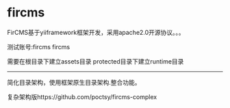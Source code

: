 fircms 
======

FirCMS基于yiiframework框架开发，采用apache2.0开源协议。。。

测试账号:fircms fircms

需要在根目录下建立assets目录
protected目录下建立runtime目录

---------------

简化目录架构，使用框架原生目录架构.整合功能。

复杂架构版https://github.com/poctsy/fircms-complex
